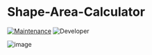 # Shape-Area-Calculator

[![Maintenance](https://img.shields.io/badge/Maintained%3F-yes-green.svg)](https://GitHub.com/Naereen/StrapDown.js/graphs/commit-activity)
![Developer](https://img.shields.io/badge/Developer-ChristianJude23-blue)


![image](https://github.com/ChristianJude23/Shape-Area-Calculator/assets/152279955/c47850cc-3117-4cf2-b96e-642df6996007)

